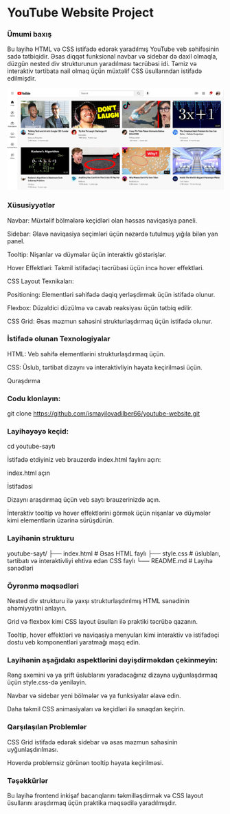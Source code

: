 # YouTube Website Project
### Ümumi baxış

Bu layihə HTML və CSS istifadə edərək yaradılmış YouTube veb səhifəsinin sadə tətbiqidir. Əsas diqqət funksional navbar və sidebar də daxil olmaqla, düzgün nested div strukturunun yaradılması təcrübəsi idi. Təmiz və interaktiv tərtibata nail olmaq üçün müxtəlif CSS üsullarından istifadə edilmişdir.

![Alt text](https://github.com/ismayilovadilber66/youtube-website/blob/95f288e598571a76d357b7cbeb7ed8b47c69eea0/YouTube.png)
### Xüsusiyyətlər

Navbar: Müxtəlif bölmələrə keçidləri olan həssas naviqasiya paneli.

Sidebar: Əlavə naviqasiya seçimləri üçün nəzərdə tutulmuş yığıla bilən yan panel.

Tooltip: Nişanlar və düymələr üçün interaktiv göstərişlər.

Hover Effektləri: Təkmil istifadəçi təcrübəsi üçün incə hover effektləri.

CSS Layout Texnikaları:

Positioning: Elementləri səhifədə dəqiq yerləşdirmək üçün istifadə olunur.

Flexbox: Düzəldici düzülmə və cavab reaksiyası üçün tətbiq edilir.

CSS Grid: Əsas məzmun sahəsini strukturlaşdırmaq üçün istifadə olunur.

### İstifadə olunan Texnologiyalar

HTML: Veb səhifə elementlərini strukturlaşdırmaq üçün.

CSS: Üslub, tərtibat dizaynı və interaktivliyin həyata keçirilməsi üçün.

Quraşdırma

### Codu klonlayın:

git clone https://github.com/ismayilovadilber66/youtube-website.git

### Layihəyəyə  keçid:

cd youtube-saytı

İstifadə etdiyiniz veb brauzerdə index.html faylını açın:

index.html açın

İstifadəsi

Dizaynı araşdırmaq üçün veb saytı brauzerinizdə açın.

İnteraktiv tooltip və hover effektlərini görmək üçün nişanlar və düymələr kimi elementlərin üzərinə sürüşdürün.

### Layihənin strukturu

youtube-sayt/
├── index.html # Əsas HTML faylı
├── style.css # üslubları, tərtibatı və interaktivliyi ehtiva edən CSS faylı
└── README.md # Layihə sənədləri

### Öyrənmə məqsədləri

Nested div strukturu  ilə yaxşı strukturlaşdırılmış HTML sənədinin əhəmiyyətini anlayın.

Grid və flexbox kimi CSS layout üsulları ilə praktiki təcrübə qazanın.

Tooltip, hover effektləri və naviqasiya menyuları kimi interaktiv və istifadəçi dostu veb komponentləri yaratmağı məşq edin.

### Layihənin aşağıdakı aspektlərini dəyişdirməkdən çekinmeyin:

Rəng sxemini və ya şrift üslublarını yaradacağınız dizayna uyğunlaşdırmaq üçün style.css-də yeniləyin.

Navbar və sidebar yeni bölmələr və ya funksiyalar əlavə edin.

Daha təkmil CSS animasiyaları və keçidləri ilə sınaqdan keçirin.

### Qarşılaşılan Problemlər

CSS Grid istifadə edərək sidebar və əsas məzmun sahəsinin uyğunlaşdırılması.

Hoverdə problemsiz görünən tooltip həyata keçirilməsi.

### Təşəkkürlər

Bu layihə frontend inkişaf bacarıqlarını təkmilləşdirmək və CSS layout üsullarını araşdırmaq üçün praktika məqsədilə yaradılmışdır.
